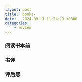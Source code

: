 ```yaml
---
layout: post
title:  books-
date:   2024-09-13 11:24:29 +0800
categories: 
    - review 
---
```


### 阅读书本前

### 书评

### 评后感